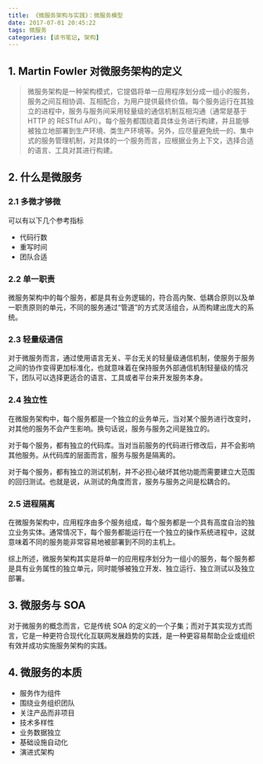 ```yaml
---
title: 《微服务架构与实践》：微服务模型
date: 2017-07-01 20:45:22
tags: 微服务
categories: [读书笔记, 架构]
---
```

## 1. Martin Fowler 对微服务架构的定义

> 微服务架构是一种架构模式，它提倡将单一应用程序划分成一组小的服务，服务之间互相协调、互相配合，为用户提供最终价值。每个服务运行在其独立的进程中，服务与服务间采用轻量级的通信机制互相沟通（通常是基于 HTTP 的 RESTful API）。每个服务都围绕着具体业务进行构建，并且能够被独立地部署到生产环境、类生产环境等。另外，应尽量避免统一的、集中式的服务管理机制，对具体的一个服务而言，应根据业务上下文，选择合适的语言、工具对其进行构建。

<!-- more -->

## 2. 什么是微服务

### 2.1 多微才够微
可以有以下几个参考指标
- 代码行数
- 重写时间
- 团队合适

### 2.2 单一职责
微服务架构中的每个服务，都是具有业务逻辑的，符合高内聚、低耦合原则以及单一职责原则的单元，不同的服务通过“管道”的方式灵活组合，从而构建出庞大的系统。

### 2.3 轻量级通信
对于微服务而言，通过使用语言无关、平台无关的轻量级通信机制，使服务于服务之间的协作变得更加标准化，也就意味着在保持服务外部通信机制轻量级的情况下，团队可以选择更适合的语言、工具或者平台来开发服务本身。

### 2.4 独立性
在微服务架构中，每个服务都是一个独立的业务单元，当对某个服务进行改变时，对其他的服务不会产生影响。换句话说，服务与服务之间是独立的。

对于每个服务，都有独立的代码库。当对当前服务的代码进行修改后，并不会影响其他服务。从代码库的层面而言，服务与服务是隔离的。

对于每个服务，都有独立的测试机制，并不必担心破坏其他功能而需要建立大范围的回归测试。也就是说，从测试的角度而言，服务与服务之间是松耦合的。

### 2.5 进程隔离
在微服务架构中，应用程序由多个服务组成，每个服务都是一个具有高度自治的独立业务实体。通常情况下，每个服务都能运行在一个独立的操作系统进程中，这就意味着不同的服务能非常容易地被部署到不同的主机上。

综上所述，微服务架构其实是将单一的应用程序划分为一组小的服务，每个服务都是具有业务属性的独立单元，同时能够被独立开发、独立运行、独立测试以及独立部署。

## 3. 微服务与 SOA
对于微服务的概念而言，它是传统 SOA 的定义的一个子集；而对于其实现方式而言，它是一种更符合现代化互联网发展趋势的实践，是一种更容易帮助企业或组织有效并成功实施服务架构的实践。

## 4. 微服务的本质
- 服务作为组件
- 围绕业务组织团队
- 关注产品而非项目
- 技术多样性
- 业务数据独立
- 基础设施自动化
- 演进式架构